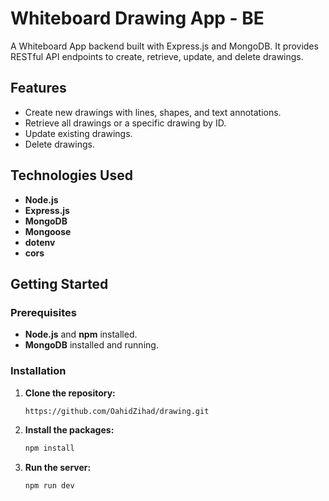 # Whiteboard Drawing App - BE

A Whiteboard App backend built with Express.js and MongoDB. It provides RESTful API endpoints to create, retrieve, update, and delete drawings.

## Features

- Create new drawings with lines, shapes, and text annotations.
- Retrieve all drawings or a specific drawing by ID.
- Update existing drawings.
- Delete drawings.

## Technologies Used

- **Node.js**
- **Express.js**
- **MongoDB**
- **Mongoose**
- **dotenv**
- **cors**

## Getting Started

### Prerequisites

- **Node.js** and **npm** installed.
- **MongoDB** installed and running.

### Installation

1. **Clone the repository:**

   ```bash
   https://github.com/OahidZihad/drawing.git
   ```

2. **Install the packages:**

   ```bash
   npm install
   ```

2. **Run the server:**

   ```bash
   npm run dev
   ```
